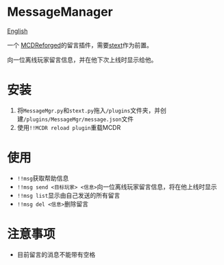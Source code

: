 # MessageManager
[English](https://github.com/wyf0762/MessageManager/blob/master/doc/README_en.md)

一个 [MCDReforged](https://github.com/Fallen-Breath/MCDReforged)的留言插件，需要[stext](https://github.com/TISUnion/stext)作为前置。

向一位离线玩家留言信息，并在他下次上线时显示给他。

# 安装

1. 将`MessageMgr.py`和`stext.py`拖入`/plugins`文件夹，并创建`/plugins/MessageMgr/message.json`文件
2. 使用`!!MCDR reload plugin`重载MCDR 

# 使用

- `!!msg`获取帮助信息
- `!!msg send <目标玩家> <信息>`向一位离线玩家留言信息，将在他上线时显示
- `!!msg list`显示由自己发送的所有留言
- `!!msg del <信息>`删除留言

# 注意事项

- 目前留言的消息不能带有空格